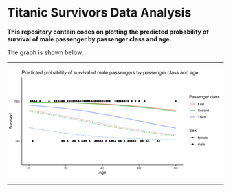 # Titanic Survivors Data Analysis

**This repository contain codes on plotting the predicted probability of survival of male passenger by passenger class and age.**

The graph is shown below.

---
![alt text](pred_prob_surv.png)

---

